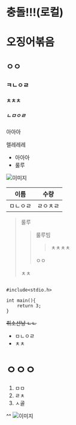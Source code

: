 # 충돌!!!(로컬)

# 오징어볶음
## ㅇㅇ
### ㅋㄴㅇㄹ
#### ㅊㅊㅊ
##### ㄴㅁㅇㄹ

아아아


렐레레레

- 아아아
- 룰루

![이미지](https://ssl.pstatic.net/tveta/libs/1360/1360919/1ab81d182d8e86155f81_20211029162631548.jpg)

| 이름 | 수량 |
| -- | -- |
| ㅁㄴㅇㄹ | ㄹㅇㅊㄹ |
>룰루
>>룰루빔
>>>ㅊㅊㅊㅊ
>>>
>>ㅇㅇ
>>
>ㅊㅊ
```

#include<stdio.h>

int main(){
    return 3;
}

```

~~취소선낭      ㄴㄴ~~

* ㅁㄴㅇㄹ
* ㅊㅊ

# ㅇㅇㅇ
1. ㅁㅁ
2.  ㄹㅊ
3. ㅅ골

^^
![이미지](https://ssl.pstatic.net/tveta/libs/1360/1360919/1ab81d182d8e86155f81_20211029162631548.jpg)
